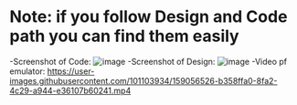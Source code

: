 # Note: if you follow Design and Code path you can find them easily
-Screenshot of Code:
![image](https://user-images.githubusercontent.com/101103934/159054761-08531274-8952-4e5c-b3dc-121f8555e366.png)
-Screenshot of Design:
![image](https://user-images.githubusercontent.com/101103934/159054923-21038a69-7d7d-4246-82b4-20c48ec32793.png)
-Video pf emulator:
https://user-images.githubusercontent.com/101103934/159056526-b358ffa0-8fa2-4c29-a944-e36107b60241.mp4
